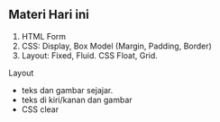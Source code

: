 
## Materi Hari ini

1. HTML Form
2. CSS: Display, Box Model (Margin, Padding, Border)
3. Layout: Fixed, Fluid. CSS Float, Grid.

Layout
- teks dan gambar sejajar. 
- teks di kiri/kanan dan gambar
- CSS clear



